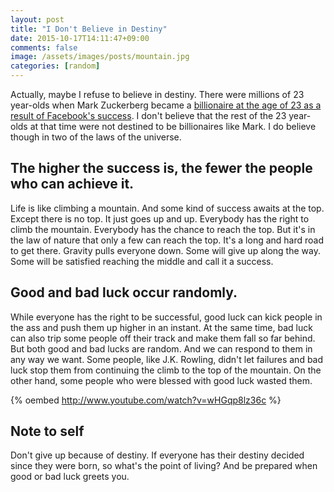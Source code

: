 ```yaml
---
layout: post
title: "I Don't Believe in Destiny"
date: 2015-10-17T14:11:47+09:00
comments: false
image: /assets/images/posts/mountain.jpg
categories: [random]
---
```


Actually, maybe I refuse to believe in destiny. There were millions of 23 year-olds when Mark Zuckerberg became a [billionaire at the age of 23 as a result of Facebook's success](https://en.wikipedia.org/wiki/Mark_Zuckerberg). I don't believe that the rest of the 23 year-olds at that time were not destined to be billionaires like Mark. I do believe though in two of the laws of the universe.

## The higher the success is, the fewer the people who can achieve it.

Life is like climbing a mountain. And some kind of success awaits at the top. Except there is no top. It just goes up and up. Everybody has the right to climb the mountain. Everybody has the chance to reach the top. But it's in the law of nature that only a few can reach the top. It's a long and hard road to get there. Gravity pulls everyone down. Some will give up along the way. Some will be satisfied reaching the middle and call it a success.

## Good and bad luck occur randomly.

While everyone has the right to be successful, good luck can kick people in the ass and push them up higher in an instant. At the same time, bad luck can also trip some people off their track and make them fall so far behind. But both good and bad lucks are random. And we can respond to them in any way we want. Some people, like J.K. Rowling, didn't let failures and bad luck stop them from continuing the climb to the top of the mountain. On the other hand, some people who were blessed with good luck wasted them.

{% oembed http://www.youtube.com/watch?v=wHGqp8lz36c %}

## Note to self

Don't give up because of destiny. If everyone has their destiny decided since they were born, so what's the point of living? And be prepared when good or bad luck greets you.
